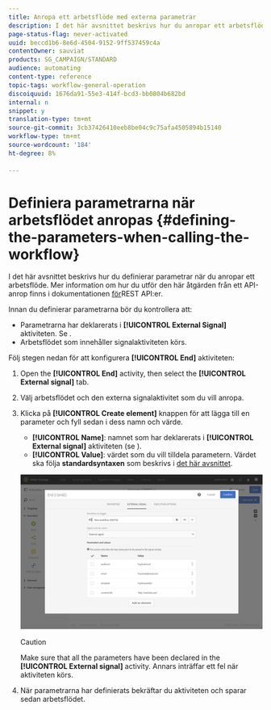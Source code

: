 ```yaml
---
title: Anropa ett arbetsflöde med externa parametrar
description: I det här avsnittet beskrivs hur du anropar ett arbetsflöde med externa parametrar.
page-status-flag: never-activated
uuid: beccd1b6-8e6d-4504-9152-9ff537459c4a
contentOwner: sauviat
products: SG_CAMPAIGN/STANDARD
audience: automating
content-type: reference
topic-tags: workflow-general-operation
discoiquuid: 1676da91-55e3-414f-bcd3-bb0804b682bd
internal: n
snippet: y
translation-type: tm+mt
source-git-commit: 3cb37426410eeb8be04c9c75afa4505894b15140
workflow-type: tm+mt
source-wordcount: '184'
ht-degree: 8%

---
```



# Definiera parametrarna när arbetsflödet anropas {#defining-the-parameters-when-calling-the-workflow}

I det här avsnittet beskrivs hur du definierar parametrar när du anropar ett arbetsflöde. Mer information om hur du utför den här åtgärden från ett API-anrop finns i dokumentationen [för](../../api/using/triggering-a-signal-activity.md)REST API:er.

Innan du definierar parametrarna bör du kontrollera att:

* Parametrarna har deklarerats i **[!UICONTROL External Signal]** aktiviteten. Se [](../../automating/using/declaring-parameters-external-signal.md).
* Arbetsflödet som innehåller signalaktiviteten körs.

Följ stegen nedan för att konfigurera **[!UICONTROL End]** aktiviteten:

1. Open the **[!UICONTROL End]** activity, then select the **[!UICONTROL External signal]** tab.
1. Välj arbetsflödet och den externa signalaktivitet som du vill anropa.
1. Klicka på **[!UICONTROL Create element]** knappen för att lägga till en parameter och fyll sedan i dess namn och värde.

   * **[!UICONTROL Name]**: namnet som har deklarerats i **[!UICONTROL External signal]** aktiviteten (se [](../../automating/using/declaring-parameters-external-signal.md)).
   * **[!UICONTROL Value]**: värdet som du vill tilldela parametern. Värdet ska följa **standardsyntaxen** som beskrivs i [det här avsnittet](../../automating/using/advanced-expression-editing.md#standard-syntax).

   ![](assets/extsignal_definingparameters_2.png)

   >[!CAUTION]
   >
   >Make sure that all the parameters have been declared in the **[!UICONTROL External signal]** activity. Annars inträffar ett fel när aktiviteten körs.

1. När parametrarna har definierats bekräftar du aktiviteten och sparar sedan arbetsflödet.
